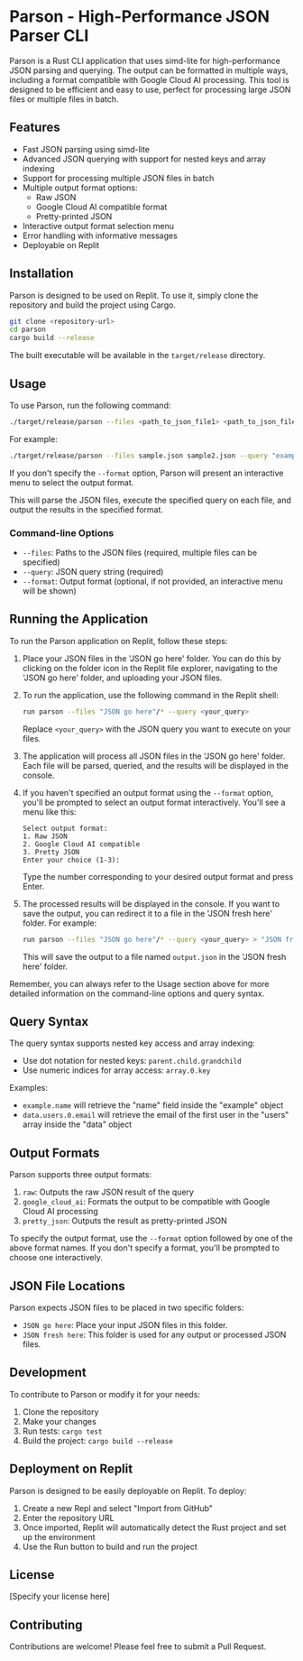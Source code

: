 # Parson - High-Performance JSON Parser CLI

Parson is a Rust CLI application that uses simd-lite for high-performance JSON parsing and querying. The output can be formatted in multiple ways, including a format compatible with Google Cloud AI processing. This tool is designed to be efficient and easy to use, perfect for processing large JSON files or multiple files in batch.

## Features

- Fast JSON parsing using simd-lite
- Advanced JSON querying with support for nested keys and array indexing
- Support for processing multiple JSON files in batch
- Multiple output format options:
  - Raw JSON
  - Google Cloud AI compatible format
  - Pretty-printed JSON
- Interactive output format selection menu
- Error handling with informative messages
- Deployable on Replit

## Installation

Parson is designed to be used on Replit. To use it, simply clone the repository and build the project using Cargo.

```bash
git clone <repository-url>
cd parson
cargo build --release
```

The built executable will be available in the `target/release` directory.

## Usage

To use Parson, run the following command:

```bash
./target/release/parson --files <path_to_json_file1> <path_to_json_file2> ... --query <json_query> [--format <output_format>]
```

For example:

```bash
./target/release/parson --files sample.json sample2.json --query "example.name" --format pretty_json
```

If you don't specify the `--format` option, Parson will present an interactive menu to select the output format.

This will parse the JSON files, execute the specified query on each file, and output the results in the specified format.

### Command-line Options

- `--files`: Paths to the JSON files (required, multiple files can be specified)
- `--query`: JSON query string (required)
- `--format`: Output format (optional, if not provided, an interactive menu will be shown)

## Running the Application

To run the Parson application on Replit, follow these steps:

1. Place your JSON files in the 'JSON go here' folder. You can do this by clicking on the folder icon in the Replit file explorer, navigating to the 'JSON go here' folder, and uploading your JSON files.

2. To run the application, use the following command in the Replit shell:

   ```bash
   run parson --files "JSON go here"/* --query <your_query>
   ```

   Replace `<your_query>` with the JSON query you want to execute on your files.

3. The application will process all JSON files in the 'JSON go here' folder. Each file will be parsed, queried, and the results will be displayed in the console.

4. If you haven't specified an output format using the `--format` option, you'll be prompted to select an output format interactively. You'll see a menu like this:

   ```
   Select output format:
   1. Raw JSON
   2. Google Cloud AI compatible
   3. Pretty JSON
   Enter your choice (1-3):
   ```

   Type the number corresponding to your desired output format and press Enter.

5. The processed results will be displayed in the console. If you want to save the output, you can redirect it to a file in the 'JSON fresh here' folder. For example:

   ```bash
   run parson --files "JSON go here"/* --query <your_query> > "JSON fresh here/output.json"
   ```

   This will save the output to a file named `output.json` in the 'JSON fresh here' folder.

Remember, you can always refer to the Usage section above for more detailed information on the command-line options and query syntax.

## Query Syntax

The query syntax supports nested key access and array indexing:

- Use dot notation for nested keys: `parent.child.grandchild`
- Use numeric indices for array access: `array.0.key`

Examples:
- `example.name` will retrieve the "name" field inside the "example" object
- `data.users.0.email` will retrieve the email of the first user in the "users" array inside the "data" object

## Output Formats

Parson supports three output formats:

1. `raw`: Outputs the raw JSON result of the query
2. `google_cloud_ai`: Formats the output to be compatible with Google Cloud AI processing
3. `pretty_json`: Outputs the result as pretty-printed JSON

To specify the output format, use the `--format` option followed by one of the above format names. If you don't specify a format, you'll be prompted to choose one interactively.

## JSON File Locations

Parson expects JSON files to be placed in two specific folders:

- `JSON go here`: Place your input JSON files in this folder.
- `JSON fresh here`: This folder is used for any output or processed JSON files.

## Development

To contribute to Parson or modify it for your needs:

1. Clone the repository
2. Make your changes
3. Run tests: `cargo test`
4. Build the project: `cargo build --release`

## Deployment on Replit

Parson is designed to be easily deployable on Replit. To deploy:

1. Create a new Repl and select "Import from GitHub"
2. Enter the repository URL
3. Once imported, Replit will automatically detect the Rust project and set up the environment
4. Use the Run button to build and run the project

## License

[Specify your license here]

## Contributing

Contributions are welcome! Please feel free to submit a Pull Request.
